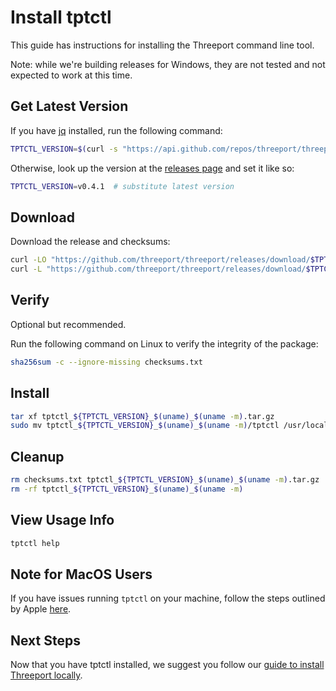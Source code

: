 # Install tptctl

This guide has instructions for installing the Threeport command line tool.

Note: while we're building releases for Windows, they are not tested and not
expected to work at this time.

## Get Latest Version

If you have [jq](https://jqlang.github.io/jq/) installed, run the following command:

```bash
TPTCTL_VERSION=$(curl -s "https://api.github.com/repos/threeport/threeport/releases/latest" | jq '.tag_name' -r)
```

Otherwise, look up the version at the [releases
page](https://github.com/threeport/releases/releases) and set it like so:

```bash
TPTCTL_VERSION=v0.4.1  # substitute latest version
```

## Download

Download the release and checksums:
```bash
curl -LO "https://github.com/threeport/threeport/releases/download/$TPTCTL_VERSION/tptctl_${TPTCTL_VERSION}_$(uname)_$(uname -m).tar.gz"
curl -L "https://github.com/threeport/threeport/releases/download/$TPTCTL_VERSION/checksums.txt" > checksums.txt
```

## Verify

Optional but recommended.

Run the following command on Linux to verify the integrity of the package:

```bash
sha256sum -c --ignore-missing checksums.txt
```

## Install

```bash
tar xf tptctl_${TPTCTL_VERSION}_$(uname)_$(uname -m).tar.gz
sudo mv tptctl_${TPTCTL_VERSION}_$(uname)_$(uname -m)/tptctl /usr/local/bin
```

## Cleanup

```bash
rm checksums.txt tptctl_${TPTCTL_VERSION}_$(uname)_$(uname -m).tar.gz
rm -rf tptctl_${TPTCTL_VERSION}_$(uname)_$(uname -m)
```

## View Usage Info

```bash
tptctl help
```

## Note for MacOS Users

If you have issues running `tptctl` on your machine, follow the steps outlined by Apple
[here](https://support.apple.com/guide/mac-help/open-a-mac-app-from-an-unidentified-developer-mh40616/mac).

## Next Steps

Now that you have tptctl installed, we suggest you follow our [guide to install
Threeport locally](install-threeport-local.md).

